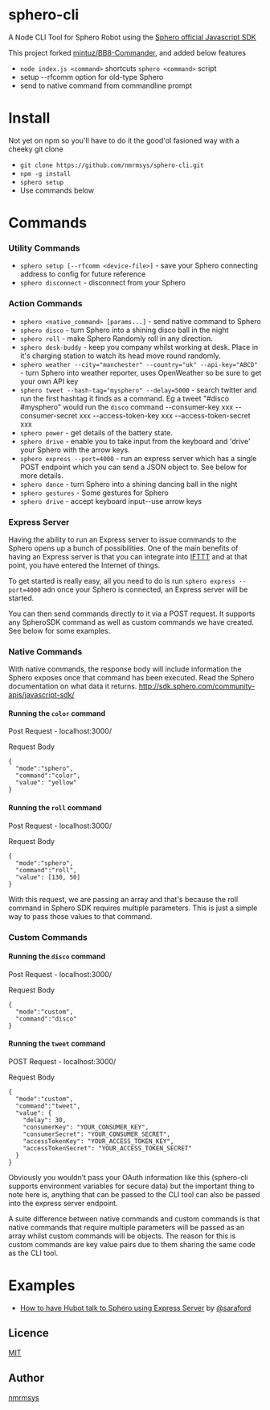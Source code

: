 # sphero-cli
A Node CLI Tool for Sphero Robot using the [Sphero official Javascript SDK](https://github.com/orbotix/sphero.js)

This project forked [mintuz/BB8-Commander](https://github.com/mintuz/BB8-Commander), and added below features
* `node index.js <command>` shortcuts `sphero <command>` script 
* setup --rfcomm option for old-type Sphero
* send to native command from commandline prompt

# Install
Not yet on npm so you'll have to do it the good'ol fasioned way with a cheeky git clone

* `git clone https://github.com/nmrmsys/sphero-cli.git`
* `npm -g install`
* `sphero setup`
* Use commands below

# Commands

### Utility Commands
* `sphero setup [--rfcomm <device-file>]` - save your Sphero connecting address to config for future reference
* `sphero disconnect` - disconnect from your Sphero

### Action Commands
* `sphero <native_command> [params...]` - send native command to Sphero
* `sphero disco` - turn Sphero into a shining disco ball in the night
* `sphero roll` - make Sphero Randomly roll in any direction.
* `sphero desk-buddy` - keep you company whilst working at desk. Place in it's charging station to watch its head move round randomly.
* `sphero weather --city="manchester" --country="uk" --api-key="ABCD"` - turn Sphero into weather reporter, uses OpenWeather so be sure to get your own API key
* `sphero tweet --hash-tag="mysphero" --delay=5000` - search twitter and run the first hashtag it finds as a command. Eg a tweet "#disco #mysphero" would run the `disco` command --consumer-key xxx --consumer-secret xxx --access-token-key xxx --access-token-secret xxx
* `sphero power` - get details of the battery state.
* `sphero drive` - enable you to take input from the keyboard and 'drive' your Sphero with the arrow keys.
* `sphero express --port=4000` - run an express server which has a single POST endpoint which you can send a JSON object to. See below for more details.
* `sphero dance` - turn Sphero into a shining dancing ball in the night
* `sphero gestures` - Some gestures for Sphero
* `sphero drive` - accept keyboard input--use arrow keys

### Express Server

Having the ability to run an Express server to issue commands to the Sphero opens up a bunch of possibilities. One of the main benefits of having an Express server is that you can integrate into [IFTTT](https://ifttt.com/) and at that point, you have entered the Internet of things.

To get started is really easy, all you need to do is run `sphero express --port=4000` adn once your Sphero is connected, an Express server will be started.

You can then send commands directly to it via a POST request. It supports any SpheroSDK command as well as custom commands we have created. See below for some examples.

### Native Commands

With native commands, the response body will include information the Sphero exposes once that command has been executed. Read the Sphero documentation on what data it returns. http://sdk.sphero.com/community-apis/javascript-sdk/

#### Running the `color` command

Post Request - localhost:3000/

Request Body

```
{
  "mode":"sphero",
  "command":"color",
  "value": "yellow"
}
```

#### Running the `roll` command

Post Request - localhost:3000/

Request Body

```
{
  "mode":"sphero",
  "command":"roll",
  "value": [130, 50]
}
```

With this request, we are passing an array and that's because the roll command in Sphero SDK requires multiple parameters. This is just a simple way to pass those values to that command.

### Custom Commands

#### Running the `disco` command

Post Request - localhost:3000/

Request Body

```
{
  "mode":"custom",
  "command":"disco"
}
```

#### Running the `tweet` command

POST Request - localhost:3000/

Request Body

```
{
  "mode":"custom",
  "command":"tweet",
  "value": {
    "delay": 30,
    "consumerKey": "YOUR_CONSUMER_KEY",
    "consumerSecret": "YOUR_CONSUMER_SECRET",
    "accessTokenKey": "YOUR_ACCESS_TOKEN_KEY",
    "accessTokenSecret": "YOUR_ACCESS_TOKEN_SECRET"
  }
}
```

Obviously you wouldn’t pass your OAuth information like this (sphero-cli supports environment variables for secure data) but the important thing to note here is, anything that can be passed to the CLI tool can also be passed into the express server endpoint.

A suite difference between native commands and custom commands is that native commands that require multiple parameters will be passed as an array whilst custom commands will be objects. The reason for this is custom commands are key value pairs due to them sharing the same code as the CLI tool.

# Examples
* [How to have Hubot talk to Sphero using Express Server](https://medium.com/@saraford/how-to-have-hubot-in-slack-send-commands-to-bb-8-700d2f3c953d) by [@saraford](https://github.com/saraford)

## Licence
[MIT](http://opensource.org/licenses/mit-license.php)

## Author
[nmrmsys](https://github.com/nmrmsys)
